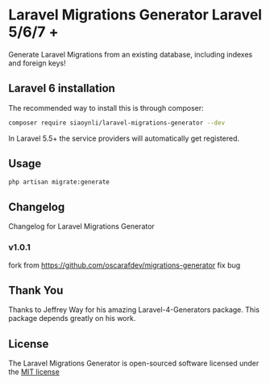 # Laravel Migrations Generator Laravel 5/6/7 +

Generate Laravel Migrations from an existing database, including indexes and foreign keys!


## Laravel 6 installation

The recommended way to install this is through composer:

```bash
composer require siaoynli/laravel-migrations-generator --dev
```

In Laravel 5.5+ the service providers will automatically get registered. 

## Usage

```
php artisan migrate:generate
```
## Changelog

Changelog for Laravel Migrations Generator


###  v1.0.1
fork from  https://github.com/oscarafdev/migrations-generator
fix bug

## Thank You

Thanks to Jeffrey Way for his amazing Laravel-4-Generators package. This package depends greatly on his work.



## License

The Laravel Migrations Generator is open-sourced software licensed under the [MIT license](http://opensource.org/licenses/MIT)
